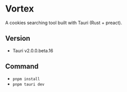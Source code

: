 # Vortex
A cookies searching tool built with Tauri (Rust + preact).

## Version 
- Tauri v2.0.0.beta.16

## Command 
- `pnpm install`
- `pnpm tauri dev`
